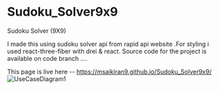 # Sudoku_Solver9x9
Sudoku Solver (9X9)

I made this using sudoku solver api from rapid api website .For styling i used react-three-fiber with drei & react.
Source code for the project is available on code branch ....

This page is live here -- https://msaikiran9.github.io/Sudoku_Solver9x9/
![UseCaseDiagram1](https://user-images.githubusercontent.com/116418856/220858277-bbf16295-a653-4645-98c3-33e1a97c34dd.jpg)
